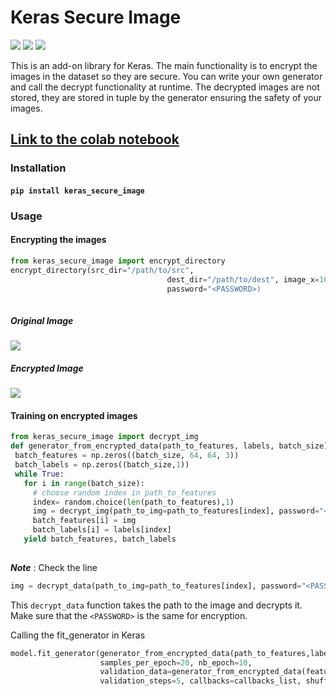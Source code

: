 # Keras Secure Image
[![](https://img.shields.io/github/license/sourcerer-io/hall-of-fame.svg?colorB=ff0000)](https://github.com/akshaybahadur21/Emojinator/blob/master/LICENSE.md)
[![](https://img.shields.io/badge/Akshay-Bahadur-brightgreen.svg?colorB=ff0000)](https://akshaybahadur.com)
[![](https://img.shields.io/pypi/v/keras-secure-image.svg)](https://pypi.org/project/keras-secure-image/)

This is an add-on library for Keras. The main functionality is to encrypt the images in the dataset so they are secure.
You can write your own generator and call the decrypt functionality at runtime. The decrypted images are not stored, they are stored in tuple by the generator ensuring the safety of your images.

## [Link to the colab notebook](https://colab.research.google.com/drive/1D7ziODKrzL0QK-GuI7BH9f9Fk7U3tfUW)

### Installation

#### `pip install keras_secure_image`

### Usage

#### Encrypting the images

```python
from keras_secure_image import encrypt_directory
encrypt_directory(src_dir="/path/to/src",
                                   dest_dir="/path/to/dest", image_x=100, image_y=100,
                                   password="<PASSWORD>)
												  
```

##### Original Image
<img src="https://github.com/akshaybahadur21/keras-secure-image/blob/master/images/img_normal.jpg">

##### Encrypted Image
<img src="https://github.com/akshaybahadur21/keras-secure-image/blob/master/images/img_enc.jpg">


#### Training on encrypted images

```python
from keras_secure_image import decrypt_img
def generator_from_encrypted_data(path_to_features, labels, batch_size):
 batch_features = np.zeros((batch_size, 64, 64, 3))
 batch_labels = np.zeros((batch_size,1))
 while True:
   for i in range(batch_size):
     # choose random index in path_to_features
     index= random.choice(len(path_to_features),1)
     img = decrypt_img(path_to_img=path_to_features[index], password="<PASSWORD>", image_x=100, image_y=100)
     batch_features[i] = img
     batch_labels[i] = labels[index]
   yield batch_features, batch_labels
   
```

***Note*** : Check the line
```python
img = decrypt_data(path_to_img=path_to_features[index], password="<PASSWORD>", image_x=100, image_y=100)
```
This `decrypt_data` function takes the path to the image and decrypts it.
Make sure that the `<PASSWORD>` is the same for encryption.

Calling the fit_generator in Keras

```python
model.fit_generator(generator_from_encrypted_data(path_to_features,labels, 32),
                    samples_per_epoch=20, nb_epoch=10,
                    validation_data=generator_from_encrypted_data(features,labels, 16),
                    validation_steps=5, callbacks=callbacks_list, shuffle=True,use_multiprocessing=True)
```  
